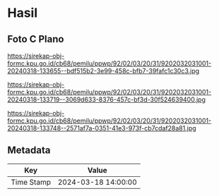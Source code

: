 # Hasil

## Foto C Plano

https://sirekap-obj-formc.kpu.go.id/cb68/pemilu/ppwp/92/02/03/20/31/9202032031001-20240318-133655--bdf515b2-3e99-458c-bfb7-39fafc1c30c3.jpg

https://sirekap-obj-formc.kpu.go.id/cb68/pemilu/ppwp/92/02/03/20/31/9202032031001-20240318-133719--3069d633-8376-457c-bf3d-30f524639400.jpg

https://sirekap-obj-formc.kpu.go.id/cb68/pemilu/ppwp/92/02/03/20/31/9202032031001-20240318-133748--2571af7a-0351-41e3-973f-cb7cdaf28a81.jpg


## Metadata

| Key        | Value               |
| ---------- | ------------------- |
| Time Stamp | 2024-03-18 14:00:00 |



